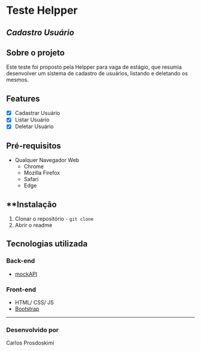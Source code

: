 # Teste Helpper
## _Cadastro Usuário_

## Sobre o projeto

Este teste foi proposto pela Helpper para vaga de estágio, que resumia desenvolver um sistema de cadastro de usuários, listando e deletando os mesmos.

## Features

  -[x] Cadastrar Usuário
  -[x] Listar Usuário
  -[x] Deletar Usuário

## Pré-requisitos

  - Qualquer Navegador Web
    - Chrome
    - Mozilla Firefox
    - Safari
    - Edge  
  
## **Instalação

  1. Clonar o repositório - `git clone`
  2. Abrir o readme

## Tecnologias utilizada
###  Back-end
 - [mockAPI](https://www.mockapi.io/)

### Front-end
 - HTML/ CSS/ JS
 - [Bootstrap](https://getbootstrap.com/)
---
### Desenvolvido por
Carlos Prosdoskimi